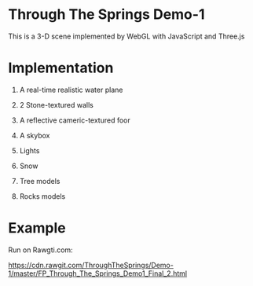 # Through The Springs Demo-1
  This is a 3-D scene implemented by WebGL with JavaScript and Three.js
# Implementation 
  1) A real-time realistic water plane
  
  2) 2 Stone-textured walls

  3) A reflective cameric-textured foor
  
  4) A skybox 
  
  5) Lights
  
  6) Snow
  
  7) Tree models
  
  8) Rocks models
  
# Example 
  
  Run on Rawgti.com:
  
https://cdn.rawgit.com/ThroughTheSprings/Demo-1/master/FP_Through_The_Springs_Demo1_Final_2.html
  
